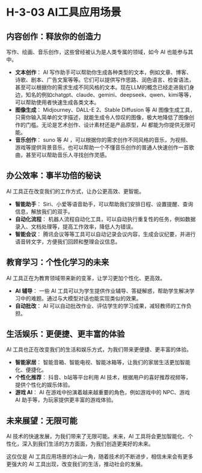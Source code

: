 # H-3-03 AI工具应用场景

## 内容创作：释放你的创造力

写作、绘画、音乐创作，这些曾经被认为是人类专属的领域，如今 AI 也能参与其中。

- **文本创作**： AI 写作助手可以帮助你生成各种类型的文本，例如文章、博客、诗歌、剧本、广告文案等等。它们可以提供写作思路、润色语言、检查语法，甚至可以根据你的需求生成不同风格的文本。现在LLM的概念已经走进我们身边，知名的例如chatgpt、claude、gemini、deepseek、qwen、kimi等等，可以帮助使用者快速生成各类文本。
- **图像生成**： Midjourney、DALL-E 2、Stable Diffusion 等 AI 图像生成工具，只需你输入简单的文字描述，就能生成令人惊叹的图像，极大地降低了图像创作的门槛。无论是艺术创作、设计素材还是产品原型，AI 都能为你提供无限可能。
- **音乐创作**： suno 等 AI ，可以根据你的需求创作不同风格的音乐，为视频、游戏等提供背景音乐，也可以帮助一个不懂音乐创作的普通人快速创作一首歌曲，甚至可以帮助音乐人寻找创作灵感。

## 办公效率：事半功倍的秘诀

AI 工具正在改变我们的工作方式，让办公更高效、更智能。

- **智能助手**： Siri、小爱等语音助手，可以帮助我们安排日程、设置提醒、查询信息，解放我们的双手。
- **自动化流程**：  机器人流程自动化工具，可以自动执行重复性的任务，例如数据录入、文档处理等，提高工作效率，降低人为错误。
- **智能会议**： 腾讯会议等等工具可以自动记录会议内容，生成会议纪要，并进行语音转文字，方便我们回顾和整理会议信息。

## 教育学习：个性化学习的未来

AI 工具正在为教育领域带来新的变革，让学习更加个性化、更高效。

- **AI 辅导**： 一些 AI 工具可以为学生提供作业辅导、答疑解惑，帮助学生解决学习中的难题。通过与大模型对话也能实现类似的效果。
- **自动批改**： AI 可以自动批改作业、评估学生的学习成果，减轻教师的工作负担。

## 生活娱乐：更便捷、更丰富的体验

AI 工具也正在改变我们的生活和娱乐方式，为我们带来更便捷、更丰富的体验。

- **智能家居**：  智能音箱、智能电视、智能冰箱等，让我们的家居生活更加智能化、便捷化。
- **个性化推荐**：  抖音、b站等平台利用 AI 技术，根据用户的喜好推荐视频等，提供个性化的娱乐体验。
- **游戏 AI**： AI 在游戏中扮演着越来越重要的角色，例如游戏中的 NPC、游戏 AI 助手等，为玩家提供更丰富的游戏体验。

## 未来展望：无限可能

AI 技术的快速发展，为我们带来了无限可能。未来，AI 工具将会更加智能化、个性化，深入到我们生活的方方面面，为我们创造更美好的未来。

这仅仅是 AI 工具应用场景的冰山一角，随着技术的不断进步，相信未来会有更多更强大的 AI 工具出现，改变我们的生活，推动社会的发展。